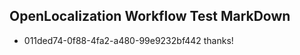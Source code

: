 ## OpenLocalization Workflow Test MarkDown
* 011ded74-0f88-4fa2-a480-99e9232bf442 thanks!

<!--HONumber=Jul16_HO2-->


